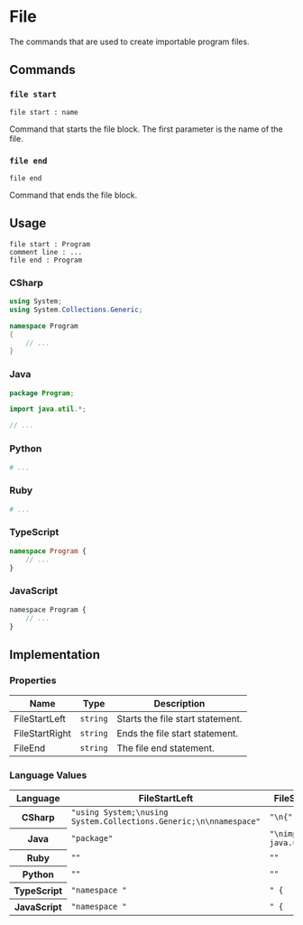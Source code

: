 # File

The commands that are used to create importable program files.

## Commands

### `file start`

`file start : name`

Command that starts the file block. 
The first parameter is the name of the file.

### `file end`

`file end`

Command that ends the file block.

## Usage

```
file start : Program
comment line : ...
file end : Program
```

### CSharp

```csharp
using System;
using System.Collections.Generic;

namespace Program
{
    // ...
}
```

### Java

```java
package Program;

import java.util.*;

// ...
```

### Python

```python
# ...
```

### Ruby

```ruby
# ...
```

### TypeScript

```typescript
namespace Program {
    // ...
}
```

### JavaScript

```javascript
namespace Program {
    // ...
}
```

## Implementation

### Properties

<table>
    <thead>
        <th>Name</th>
        <th>Type</th>
        <th>Description</th>
    </thead>
    <tbody>
        <tr>
            <td>FileStartLeft</td>
            <td><code>string</code></td>
            <td>Starts the file start statement.</td>
        </tr>
        <tr>
            <td>FileStartRight</td>
            <td><code>string</code></td>
            <td>Ends the file start statement.</td>
        </tr>
        <tr>
            <td>FileEnd</td>
            <td><code>string</code></td>
            <td>The file end statement.</td>
        </tr>
    </tbody>
</table>

### Language Values

<table>
    <thead>
        <th>Language</th>
        <th>FileStartLeft</th>
        <th>FileStartRight</th>
        <th>FileEnd</th>
    </thead>
    <tbody>
        <tr>
            <th>CSharp</th>
            <td><code>"using System;\nusing System.Collections.Generic;\n\nnamespace"</code></td>
            <td><code>"\n{"</code></td>
            <td><code>"}"</code></td>
        </tr>
        <tr>
            <th>Java</th>
            <td><code>"package"</code></td>
            <td><code>"\nimport java.util.*;\n"</code></td>
            <td><code>""</code></td>
        </tr>
        <tr>
            <th>Ruby</th>
            <td><code>""</code></td>
            <td><code>""</code></td>
            <td><code>""</code></td>
        </tr>
        <tr>
            <th>Python</th>
            <td><code>""</code></td>
            <td><code>""</code></td>
            <td><code>""</code></td>
        </tr>
        <tr>
            <th>TypeScript</th>
            <td><code>"namespace "</code></td>
            <td><code>" {</code></td>
            <td><code>"}"</code></td>
        </tr>
        <tr>
            <th>JavaScript</th>
            <td><code>"namespace "</code></td>
            <td><code>" {</code></td>
            <td><code>"}"</code></td>
        </tr>
    </tbody>
</table>
